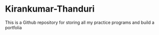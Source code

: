 # Kirankumar-Thanduri
This is a Github repository for storing all my practice programs and build a portfolia
